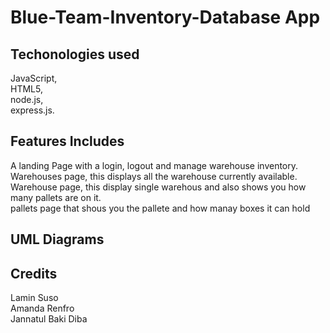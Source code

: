 # Blue-Team-Inventory-Database App

<h2> Techonologies used </h2>
JavaScript, <br>
HTML5, <br>
node.js, <br>
express.js.

<h2> Features Includes</h2>

A landing Page with a login, logout and manage warehouse inventory. <br>
Warehouses page, this displays all the warehouse currently available. <br>
Warehouse page, this display single warehous and also shows you how many pallets are on it. <br>
pallets page that shous you the pallete and how manay boxes it can hold


<h2> UML Diagrams </h2>


<h2> Credits </h2>
Lamin Suso <br>
Amanda Renfro <br>
Jannatul Baki Diba
